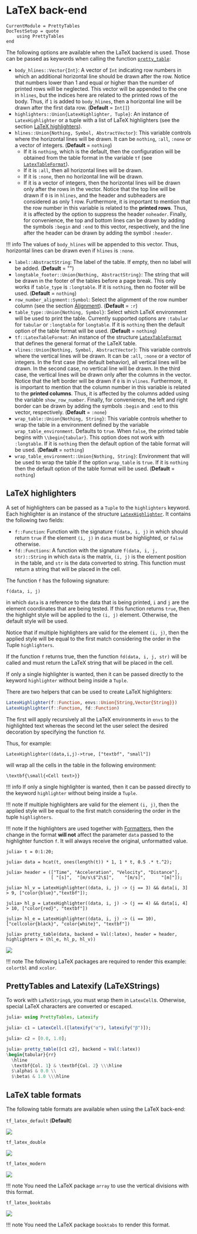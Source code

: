 LaTeX back-end
==============

```@meta
CurrentModule = PrettyTables
DocTestSetup = quote
    using PrettyTables
end
```

The following options are available when the LaTeX backend is used. Those can be
passed as keywords when calling the function [`pretty_table`](@ref):

- `body_hlines::Vector{Int}`: A vector of `Int` indicating row numbers in which
    an additional horizontal line should be drawn after the row. Notice that
    numbers lower than 1 and equal or higher than the number of printed rows
    will be neglected. This vector will be appended to the one in `hlines`, but
    the indices here are related to the printed rows of the body. Thus, if `1`
    is added to `body_hlines`, then a horizontal line will be drawn after the
    first data row. (**Default** = `Int[]`)
- `highlighters::Union{LatexHighlighter, Tuple}`: An instance of
    `LatexHighlighter` or a tuple with a list of LaTeX highlighters (see the
    section [LaTeX highlighters](@ref)).
- `hlines::Union{Nothing, Symbol, AbstractVector}`: This variable controls where
    the horizontal lines will be drawn. It can be `nothing`, `:all`, `:none` or
    a vector of integers. (**Default** = `nothing`)
    - If it is `nothing`, which is the default, then the configuration will be
        obtained from the table format in the variable `tf` (see
        [`LatexTableFormat`](@ref)).
    - If it is `:all`, then all horizontal lines will be drawn.
    - If it is `:none`, then no horizontal line will be drawn.
    - If it is a vector of integers, then the horizontal lines will be drawn
        only after the rows in the vector. Notice that the top line will be
        drawn if `0` is in `hlines`, and the header and subheaders are
        considered as only 1 row. Furthermore, it is important to mention that
        the row number in this variable is related to the **printed rows**.
        Thus, it is affected by the option to suppress the header `noheader`.
        Finally, for convenience, the top and bottom lines can be drawn by
        adding the symbols `:begin` and `:end` to this vector, respectively, and
        the line after the header can be drawn by adding the symbol `:header`.

!!! info
    The values of `body_hlines` will be appended to this vector. Thus,
    horizontal lines can be drawn even if `hlines` is `:none`.

- `label::AbstractString`: The label of the table. If empty, then no label will
    be added. (**Default** = "")
- `longtable_footer::Union{Nothing, AbstractString}`: The string that will be
    drawn in the footer of the tables before a page break. This only works if
    `table_type` is `:longtable`. If it is `nothing`, then no footer will be
    used. (**Default** = `nothing`)
- `row_number_alignment::Symbol`: Select the alignment of the row number column
    (see the section [Alignment](@ref)). (**Default** = `:r`)
- `table_type::Union{Nothing, Symbol}`: Select which LaTeX environment will be
    used to print the table. Currently supported options are `:tabular` for
    `tabular` or `:longtable` for `longtable`. If it is `nothing` then the
    default option of the table format will be used. (**Default** = `nothing`)
- `tf::LatexTableFormat`: An instance of the structure
    [`LatexTableFormat`](@ref) that defines the general format of the LaTeX table.
- `vlines::Union{Nothing, Symbol, AbstractVector}`: This variable controls where
    the vertical lines will be drawn. It can be `:all`, `:none` or a vector of
    integers. In the first case (the default behavior), all vertical lines will
    be drawn. In the second case, no vertical line will be drawn. In the third
    case, the vertical lines will be drawn only after the columns in the vector.
    Notice that the left border will be drawn if `0` is in `vlines`.
    Furthermore, it is important to mention that the column number in this
    variable is related to the **printed columns**. Thus, it is affected by the
    columns added using the variable `show_row_number`. Finally, for
    convenience, the left and right border can be drawn by adding the symbols
    `:begin` and `:end` to this vector, respectively.
    (**Default** = `:none`)
- `wrap_table::Union{Nothing, String}`: This variable controls whether to wrap
    the table in a environment defined by the variable `wrap_table_environment`.
    Defaults to `true`. When `false`, the printed table begins with
    `\\begin{tabular}`. This option does not work with `:longtable`. If it is
    `nothing` then the default option of the table format will be used.
    (**Default** = `nothing`)
- `wrap_table_environment::Union{Nothing, String}`: Environment that will be
    used to wrap the table if the option `wrap_table` is `true`. If it is
    `nothing` then the default option of the table format will be used.
    (**Default** = `nothing`)

## LaTeX highlighters

A set of highlighters can be passed as a `Tuple` to the `highlighters` keyword.
Each highlighter is an instance of the structure [`LatexHighlighter`](@ref). It
contains the following two fields:

- `f::Function`: Function with the signature `f(data, i, j)` in which should
    return `true` if the element `(i, j)` in `data` must be highlighted, or
    `false` otherwise.
- `fd::Functions`: A function with the signature `f(data, i, j, str)::String` in
    which `data` is the matrix, `(i, j)` is the element position in the table,
    and `str` is the data converted to string. This function must return a
    string that will be placed in the cell.

The function `f` has the following signature:

    f(data, i, j)

in which `data` is a reference to the data that is being printed, `i` and `j`
are the element coordinates that are being tested. If this function returns
`true`, then the highlight style will be applied to the `(i, j)` element.
Otherwise, the default style will be used.

Notice that if multiple highlighters are valid for the element `(i, j)`, then
the applied style will be equal to the first match considering the order in the
Tuple `highlighters`.

If the function `f` returns true, then the function `fd(data, i, j, str)` will
be called and must return the LaTeX string that will be placed in the cell.

If only a single highlighter is wanted, then it can be passed directly to the
keyword `highlighter` without being inside a `Tuple`.

There are two helpers that can be used to create LaTeX highlighters:

```julia
LatexHighlighter(f::Function, envs::Union{String,Vector{String}})
LatexHighlighter(f::Function, fd::Function)
```

The first will apply recursively all the LaTeX environments in `envs` to the
highlighted text whereas the second let the user select the desired decoration
by specifying the function `fd`.

Thus, for example:

    LatexHighlighter((data,i,j)->true, ["textbf", "small"])

will wrap all the cells in the table in the following environment:

    \textbf{\small{<Cell text>}}

!!! info
    If only a single highlighter is wanted, then it can be passed directly to
    the keyword `highlighter` without being inside a `Tuple`.

!!! note
    If multiple highlighters are valid for the element `(i, j)`, then the
    applied style will be equal to the first match considering the order in the
    tuple `highlighters`.

!!! note
    If the highlighters are used together with [Formatters](@ref), then the
    change in the format **will not** affect the parameter `data` passed to the
    highlighter function `f`. It will always receive the original, unformatted
    value.

```julia-repl
julia> t = 0:1:20;

julia> data = hcat(t, ones(length(t)) * 1, 1 * t, 0.5 .* t.^2);

julia> header = (["Time", "Acceleration", "Velocity", "Distance"],
                 [ "[s]",  "[m/s\$^2\$]",    "[m/s]",      "[m]"]);

julia> hl_v = LatexHighlighter((data, i, j) -> (j == 3) && data[i, 3] > 9, ["color{blue}","textbf"]);

julia> hl_p = LatexHighlighter((data, i, j) -> (j == 4) && data[i, 4] > 10, ["color{red}", "textbf"])

julia> hl_e = LatexHighlighter((data, i, j) -> (i == 10), ["cellcolor{black}", "color{white}", "textbf"])

julia> pretty_table(data, backend = Val(:latex), header = header, highlighters = (hl_e, hl_p, hl_v))
```

![](./latex_backend/latex_highlighter.png)

!!! note
    The following LaTeX packages are required to render this example:
    `colortbl` and `xcolor`.

## PrettyTables and Latexify (LaTeXStrings)
 
To work with `LaTeXString`s, you must wrap them in `LatexCell`s. Otherwise,
special LaTeX characters are converted or escaped.

```julia
julia> using PrettyTables, Latexify

julia> c1 = LatexCell.([latexify("α"), latexify("β")]);

julia> c2 = [0.0, 1.0];

julia> pretty_table([c1 c2], backend = Val(:latex))
\begin{tabular}{rr}
  \hline
  \textbf{Col. 1} & \textbf{Col. 2} \\\hline
  $\alpha$ & 0.0 \\
  $\beta$ & 1.0 \\\hline
```

## LaTeX table formats

The following table formats are available when using the LaTeX back-end:

`tf_latex_default` (**Default**)

![](./latex_backend/format_default.png)

`tf_latex_double`

![](./latex_backend/format_double.png)

`tf_latex_modern`

![](./latex_backend/format_modern.png)

!!! note
    You need the LaTeX package `array` to use the vertical divisions with this
    format.

`tf_latex_booktabs`

![](./latex_backend/format_booktabs.png)

!!! note
    You need the LaTeX package `booktabs` to render this format.
